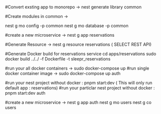 #Convert exsting app to monorepo -> nest generate library common

#Create modules in common -> 

nest g mo config -p common 
nest g mo database -p common

#create a new microservice -> nest g app reservations

#Generate Resource -> nest g resource reservations ( SELECT REST API)

#Generate Docker build for reservations service
cd apps/reservations
sudo docker build ../../ -f Dockerfile  -t sleepr_reservations

#run your all docker containers -> sudo docker-compose up
#run single docker container image -> sudo docker-compose up auth

#run your nest project without docker : pnpm start:dev ( This will only run default app : reservations)
#run your particlar nest project without docker : pnpm start:dev auth

#create a new microservice -> nest g app auth
nest g mo users
nest g co users
